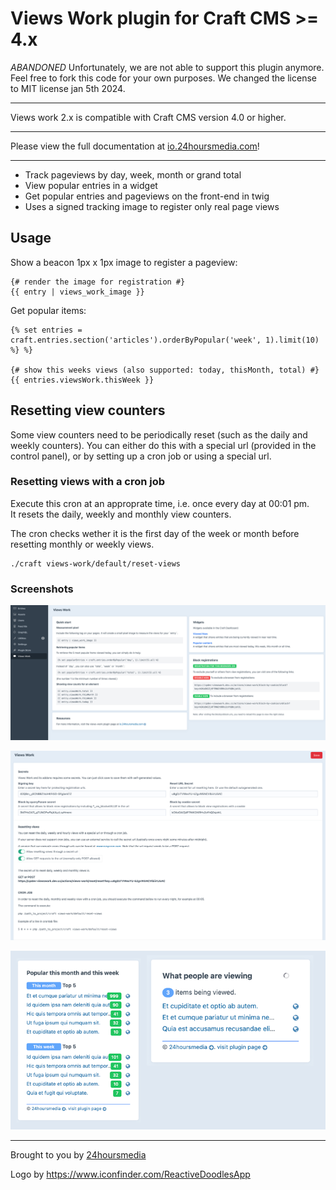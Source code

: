 # Views Work plugin for Craft CMS >= 4.x

*ABANDONED* Unfortunately, we are not able to support this plugin anymore.
Feel free to fork this code for your own purposes.
We changed the license to MIT license jan 5th 2024.

----

Views work 2.x is compatible with Craft CMS version 4.0 or higher.

---
Please view the full documentation at [io.24hoursmedia.com](https://io.24hoursmedia.com/views-work)!

----

* Track pageviews by day, week, month or grand total
* View popular entries in a widget
* Get popular entries and pageviews on the front-end in twig
* Uses a signed tracking image to register only real page views

## Usage

Show a beacon 1px x 1px image to register a pageview:

```
{# render the image for registration #}
{{ entry | views_work_image }}
```

Get popular items:
```
{% set entries = craft.entries.section('articles').orderByPopular('week', 1).limit(10) %} %}

{# show this weeks views (also supported: today, thisMonth, total) #}
{{ entries.viewsWork.thisWeek }}

```

## Resetting view counters

Some view counters need to be periodically reset (such as the daily and
weekly counters). You can either do this with a special url
(provided in the control panel), or by setting up a cron job or using a
special url.

### Resetting views with a cron job

Execute this cron at an approprate time, i.e. once every day at 00:01 pm.  
It resets the daily, weekly and monthly view counters.  

The cron checks wether it is the first day of the week or month before resetting monthly or weekly views.

    ./craft views-work/default/reset-views



### Screenshots

![views-work-dashboard.png](resources/img/views-work-dashboard.png)

![settings-screen-v1.3.png](resources/img/settings-screen-v1.3.png)

![views-work-widgets.png](resources/img/views-work-widgets.png)

----

Brought to you by [24hoursmedia](https://www.24hoursmedia.com)

Logo by https://www.iconfinder.com/ReactiveDoodlesApp

